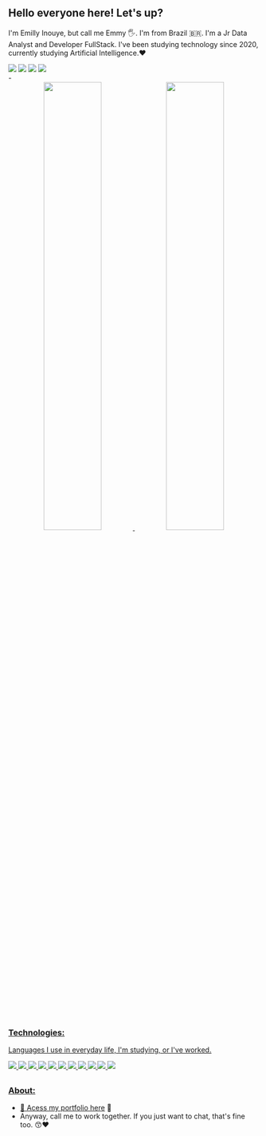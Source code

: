 ## Hello everyone here! Let's up? 
I'm Emilly Inouye, but call me Emmy 🖐️. I'm from Brazil 🇧🇷. I'm a Jr Data Analyst and Developer FullStack. I've been studying technology since 2020, currently studying Artificial Intelligence.❤️
<div> 
<a href="https://www.linkedin.com/in/emillygabrielly-abs" target="_blank"><img src="https://img.shields.io/badge/-Emilly%20Inouye-%230077B5?style=for-the-badge&logo=linkedin&logoColor=white" target="_blank"></a> 
<a href="https://instagram.com/emmy_inouye" target="_blank"><img src="https://img.shields.io/badge/-emmy_inouye-%23E4405F?style=for-the-badge&logo=instagram&logoColor=white" target="_blank"></a> 
<a href="https://discord.com/channels/@me/730913374124245004" target="_blank"><img src="https://img.shields.io/badge/emmy-7289DA?style=for-the-badge&logo=discord&logoColor=white" target="_blank"></a>
<a href="gmail: inegabs@gmail.com" target="_blank"><img src="https://img.shields.io/badge/-inegabs@gmail.com-%230077B5?style=for-the-badge&logo=gmail&logoColor=white&color=d93737" target="_blank"></a> 
</div> 
-
<div align="center"> 
  <a href="https://github.com/emillygabrielly-abs"> 
<img width="48%" src="https://github-readme-stats.vercel.app/api?username=emillygabrielly-abs&show_icons=true&theme=radical&include_all_commits=true&count_private=true"/> 
<img width="48%" src="https://github-readme-stats.vercel.app/api/top-langs/?username=emillygabrielly-abs&layout=compact&langs_count=7&theme=radical"/> 
</div> 
  
### Technologies:
Languages I use in everyday life, I'm studying, or I've worked.
<div display='inline-block'>
  <img src="https://img.shields.io/static/v1?label=&message=Javascript&color=ffe540&style=for-the-badge&logo=javascript&logoColor=3a3646"/>
  <img src="https://img.shields.io/static/v1?label=&message=MySQL&color=4860ca&style=for-the-badge&logo=MySQL&logoColor=white"/>
  <img src="https://img.shields.io/static/v1?label=&message=Python&color=3276ff&style=for-the-badge&logo=python&logoColor=white"/>
  <img src="https://img.shields.io/static/v1?label=&message=HTML5&color=ff722a&style=for-the-badge&logo=html5&logoColor=white"/>
  <img src="https://img.shields.io/static/v1?label=&message=Rstudio&color=6aaeee&style=for-the-badge&logo=rstudio&logoColor=white"/>
  <img src="https://img.shields.io/static/v1?label=&message=Kotlin&color=ad4de9&style=for-the-badge&logo=kotlin&logoColor=white"/>
  <img src="https://img.shields.io/static/v1?label=&message=CSS3&color=3285ce&style=for-the-badge&logo=css3&logoColor=white"/>
  <img src="https://img.shields.io/static/v1?label=&message=Bootstrap&color=6608ff&style=for-the-badge&logo=bootstrap&logoColor=white"/>
  <img src="https://img.shields.io/static/v1?label=&message=ubuntu&color=e24c00&style=for-the-badge&logo=ubuntu&logoColor=white"/>
  <img src="https://img.shields.io/static/v1?label=&message=linux&color=black&style=for-the-badge&logo=linux&logoColor=white"/>
  <img src="https://img.shields.io/static/v1?label=&message=anaconda&color=green&style=for-the-badge&logo=anaconda&logoColor=white"/>
 </div>

## 

### About: 
- 🌸 [Acess my portfolio here](https://linktr.ee/egabsantos) 🌸
- Anyway, call me to work together. If you just want to chat, that's fine too. 😙❤️
